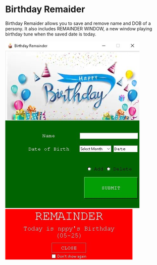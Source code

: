 # Birthday Remaider

Birthday Remaider allows you to save and remove name and DOB of a persony. It also includes REMAINDER WINDOW, a new window playing birthday tune when the saved date is today.

<img src="included files/1.jpg">
<img src="included files/2.jpg">
